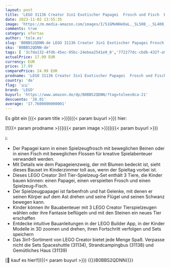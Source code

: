 ```yaml
---
layout: post
title: 'LEGO 31136 Creator 3in1 Exotischer Papagei  Frosch und Fisch  Bauspielzeug für Jungen und Mädchen  Tierfiguren aus dem Dschungel  kreatives Spielzeug für Kinder ab 7 Jahren'
date: 2023-11-02 13:55:35
image: 'https://m.media-amazon.com/images/I/51GMeNHeOaL._SL500_._SL400_.jpg'
comments: true
category: ofertas
author: 'tole.es'
slug: 'B0BBS2QDNN-de LEGO 31136 Creator 3in1 Exotischer Papagei Frosch und...'
sku: 'B0BBS2QDNN-de'
tags: [ '3c7da132-4fdb-45ec-95bc-24ebea2541e9_0','772277dc-cbdb-432f-a915-25a321e9ed8c_0','772277dc-cbdb-432f-a915-25a321e9ed8c_3901','Arborist Merchandising Root','Bauspielzeug & Konstruktionsspielzeug','Bauspielzeugsets','Custom Stores','LEGO','Lego Creator','Self Service','Special Features Stores','Spielzeug','Xmas23 Most wanted Toys','lego','🇩🇪', ]
actualPrice: 17.99 EUR
currency: EUR
price: 17.99
comparePrice: 24.99 EUR
prodname: 'LEGO 31136 Creator 3in1 Exotischer Papagei  Frosch und Fisch  Bauspielzeug für Jungen und Mädchen  Tierfiguren aus dem Dschungel  kreatives Spielzeug für Kinder ab 7 Jahren'
country: 'de'
flag: '🇩🇪'
brand: 'LEGO'
buyurl: 'https://www.amazon.de/dp/B0BBS2QDNN/?tag=tolees0ca-21'
descuento: '28.01'
average: '17.7600000000001'
---
```


Es gibt ein [{{< param title >}}]({{< param buyurl >}}) hier:

[![{{< param prodname >}}]({{< param image >}})]({{< param buyurl >}})

ℹ️:

- Der Papagei kann in einen Spielzeugfrosch mit beweglichen Beinen oder in einen Fisch mit beweglichen Flossen für kreative Spielabenteuer verwandelt werden.
- Mit Details wie dem Papageienzweig, der mit Blumen bedeckt ist, sieht dieses Bauset im Kinderzimmer toll aus, wenn der Spieltag vorbei ist.
- Dieses LEGO Creator 3in1 Tier-Spielzeug-Set enthält 3 Tiere, die Kinder bauen können: einen Papagei, einen verspielten Frosch und einen Spielzeug-Fisch.
- Der Spielzeugpapagei ist farbenfroh und hat Gelenke, mit denen er seinen Körper auf dem Ast drehen und seine Flügel und seinen Schwanz bewegen kann.
- Kinder können ihr Bauabenteuer mit 3 LEGO Creator Tierspielzeugen wählen oder ihre Fantasie beflügeln und mit den Steinen ein neues Tier erschaffen
- Entdecke intuitive Bauanleitungen in der LEGO Builder App, in der Kinder Modelle in 3D zoomen und drehen, ihren Fortschritt verfolgen und Sets speichern
- Das 3in1-Sortiment von LEGO Creator bietet jede Menge Spaß. Verpasse nicht die Sets Spaceshuttle (31134), Strandcampingbus (31138) und Gemütliches Haus (31139)

[🛒 kauf es hier!!]({{< param buyurl >}})
{{<world>}}B0BBS2QDNN{{</world>}}
